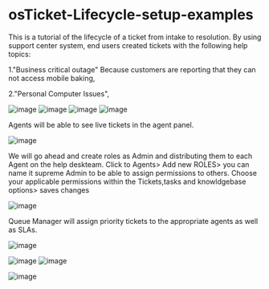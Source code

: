# osTicket-Lifecycle-setup-examples
This is a tutorial of the lifecycle of a ticket from intake to resolution.
By using support center system, end users created tickets with the following help topics:

1."Business critical outage" Because customers are reporting that they can not access mobile baking,

2."Personal Computer Issues",

![image](https://user-images.githubusercontent.com/129979322/235478161-792bda28-7911-406e-b12c-6d6f621079f7.png)
![image](https://user-images.githubusercontent.com/129979322/235480130-eaba9af7-7a97-44c8-adba-35205b3bac9e.png)
![image](https://user-images.githubusercontent.com/129979322/235480421-9507cfe8-1cfb-4a50-9cd8-856a99373dea.png)
![image](https://user-images.githubusercontent.com/129979322/235482769-018aa47c-c53e-41b3-ac10-83bd9886c2ae.png)


Agents will be able to see live tickets in the agent panel.

![image](https://user-images.githubusercontent.com/129979322/235479446-11524121-4b52-4be9-a1f5-50923a3cd136.png)




We will go ahead and create roles as Admin and distributing them to each Agent on the help deskteam.
Click to Agents> Add new ROLES> you can name it supreme Admin to be able to assign permissions to others.
Choose your applicable permissions within the Tickets,tasks and knowldgebase options> saves changes


![image](https://user-images.githubusercontent.com/129979322/235490974-9db607a6-9b38-45c4-a1bf-152ea61957e0.png)

Queue Manager will assign priority tickets to the appropriate agents as well as SLAs.

![image](https://user-images.githubusercontent.com/129979322/235484597-0bfe0c20-0609-4196-b1de-089322fb72fd.png)

![image](https://user-images.githubusercontent.com/129979322/235486069-3832b0d2-f0df-4ba2-b75c-fd47400b6069.png)
![image](https://user-images.githubusercontent.com/129979322/235486265-b0e46ac8-9947-45e5-925e-0e1f3ab86bbf.png)


![image](https://user-images.githubusercontent.com/129979322/235485426-ed6b6afc-e82a-4bfb-adcf-4ed6eed2e0a5.png)


